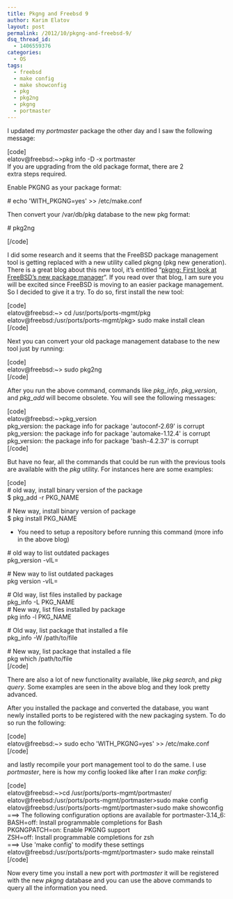 ```yaml
---
title: Pkgng and Freebsd 9
author: Karim Elatov
layout: post
permalink: /2012/10/pkgng-and-freebsd-9/
dsq_thread_id:
  - 1406559376
categories:
  - OS
tags:
  - freebsd
  - make config
  - make showconfig
  - pkg
  - pkg2ng
  - pkgng
  - portmaster
---
```

I updated my *portmaster* package the other day and I saw the following message:

[code]  
elatov@freebsd:~>pkg info -D -x portmaster  
If you are upgrading from the old package format, there are 2  
extra steps required.

Enable PKGNG as your package format:

\# echo 'WITH_PKGNG=yes' >> /etc/make.conf

Then convert your /var/db/pkg database to the new pkg format:

\# pkg2ng

[/code]

I did some research and it seems that the FreeBSD package management tool is getting replaced with a new utility called pkgng (pkg new generation). There is a great blog about this new tool, it&#8217;s entitled &#8220;<a href="http://mebsd.com/make-build-your-freebsd-word/pkgng-first-look-at-freebsds-new-package-manager.html" onclick="javascript:_gaq.push(['_trackEvent','outbound-article','http://mebsd.com/make-build-your-freebsd-word/pkgng-first-look-at-freebsds-new-package-manager.html']);">pkgng: First look at FreeBSD’s new package manager</a>&#8220;. If you read over that blog, I am sure you will be excited since FreeBSD is moving to an easier package management. So I decided to give it a try. To do so, first install the new tool:

[code]  
elatov@freebsd:~> cd /usr/ports/ports-mgmt/pkg  
elatov@freebsd:/usr/ports/ports-mgmt/pkg> sudo make install clean  
[/code]

Next you can convert your old package management database to the new tool just by running:

[code]  
elatov@freebsd:~> sudo pkg2ng  
[/code]

After you run the above command, commands like *pkg_info*, *pkg_version*, and *pkg_add* will become obsolete. You will see the following messages:

[code]  
elatov@freebsd:~>pkg_version  
pkg_version: the package info for package 'autoconf-2.69' is corrupt  
pkg_version: the package info for package 'automake-1.12.4' is corrupt  
pkg_version: the package info for package 'bash-4.2.37' is corrupt  
[/code]

But have no fear, all the commands that could be run with the previous tools are available with the *pkg* utility. For instances here are some examples:

[code]  
\# old way, install binary version of the package  
$ pkg\_add -r PKG\_NAME

\# New way, install binary version of package  
$ pkg install PKG_NAME  
* You need to setup a repository before running this command (more info in the above blog)

\# old way to list outdated packages  
pkg_version -vIL=

\# New way to list outdated packages  
pkg version -vIL=

\# Old way, list files installed by package  
pkg\_info -L PKG\_NAME  
\# New way, list files installed by package  
pkg info -l PKG_NAME

\# Old way, list package that installed a file  
pkg_info -W /path/to/file

\# New way, list package that installed a file  
pkg which /path/to/file  
[/code]

There are also a lot of new functionality available, like *pkg search*, and *pkg query*. Some examples are seen in the above blog and they look pretty advanced. 

After you installed the package and converted the database, you want newly installed ports to be registered with the new packaging system. To do so run the following:

[code]  
elatov@freebsd:~> sudo echo 'WITH_PKGNG=yes' >> /etc/make.conf  
[/code]

and lastly recompile your port management tool to do the same. I use *portmaster*, here is how my config looked like after I ran *make config*:

[code]  
elatov@freebsd:~>cd /usr/ports/ports-mgmt/portmaster/  
elatov@freebsd:/usr/ports/ports-mgmt/portmaster>sudo make config  
elatov@freebsd:/usr/ports/ports-mgmt/portmaster>sudo make showconfig  
===> The following configuration options are available for portmaster-3.14_6:  
BASH=off: Install programmable completions for Bash  
PKGNGPATCH=on: Enable PKGNG support  
ZSH=off: Install programmable completions for zsh  
===> Use 'make config' to modify these settings  
elatov@freebsd:/usr/ports/ports-mgmt/portmaster> sudo make reinstall  
[/code]

Now every time you install a new port with *portmaster* it will be registered with the new *pkgng* database and you can use the above commands to query all the information you need.

<p class="wp-flattr-button">
  <a class="FlattrButton" style="display:none;" href="http://virtuallyhyper.com/2012/10/pkgng-and-freebsd-9/" title=" Pkgng and Freebsd 9" rev="flattr;uid:virtuallyhyper;language:en_GB;category:text;tags:freebsd,make config,make showconfig,pkg,pkg2ng,pkgng,portmaster,blog;button:compact;">I updated my portmaster package the other day and I saw the following message: [code] elatov@freebsd:~>pkg info -D -x portmaster If you are upgrading from the old package format, there...</a>
</p>